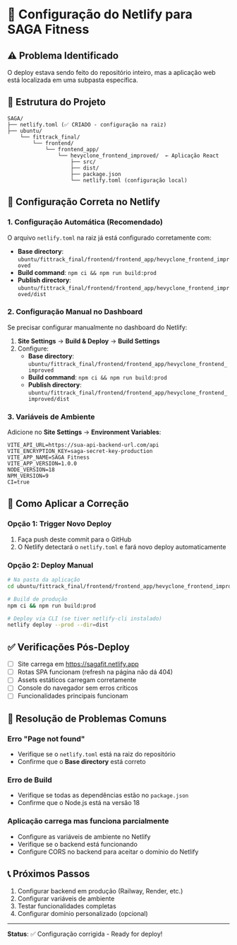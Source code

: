 # 🚀 Configuração do Netlify para SAGA Fitness

## ⚠️ Problema Identificado
O deploy estava sendo feito do repositório inteiro, mas a aplicação web está localizada em uma subpasta específica. 

## 📁 Estrutura do Projeto
```
SAGA/
├── netlify.toml (✅ CRIADO - configuração na raiz)
├── ubuntu/
    └── fittrack_final/
        └── frontend/
            └── frontend_app/
                └── hevyclone_frontend_improved/  ← Aplicação React
                    ├── src/
                    ├── dist/
                    ├── package.json
                    └── netlify.toml (configuração local)
```

## 🔧 Configuração Correta no Netlify

### 1. Configuração Automática (Recomendado)
O arquivo `netlify.toml` na raiz já está configurado corretamente com:
- **Base directory**: `ubuntu/fittrack_final/frontend/frontend_app/hevyclone_frontend_improved`
- **Build command**: `npm ci && npm run build:prod`
- **Publish directory**: `ubuntu/fittrack_final/frontend/frontend_app/hevyclone_frontend_improved/dist`

### 2. Configuração Manual no Dashboard
Se precisar configurar manualmente no dashboard do Netlify:

1. **Site Settings** → **Build & Deploy** → **Build Settings**
2. Configure:
   - **Base directory**: `ubuntu/fittrack_final/frontend/frontend_app/hevyclone_frontend_improved`
   - **Build command**: `npm ci && npm run build:prod`
   - **Publish directory**: `ubuntu/fittrack_final/frontend/frontend_app/hevyclone_frontend_improved/dist`

### 3. Variáveis de Ambiente
Adicione no **Site Settings** → **Environment Variables**:
```
VITE_API_URL=https://sua-api-backend-url.com/api
VITE_ENCRYPTION_KEY=saga-secret-key-production
VITE_APP_NAME=SAGA Fitness
VITE_APP_VERSION=1.0.0
NODE_VERSION=18
NPM_VERSION=9
CI=true
```

## 🚀 Como Aplicar a Correção

### Opção 1: Trigger Novo Deploy
1. Faça push deste commit para o GitHub
2. O Netlify detectará o `netlify.toml` e fará novo deploy automaticamente

### Opção 2: Deploy Manual
```bash
# Na pasta da aplicação
cd ubuntu/fittrack_final/frontend/frontend_app/hevyclone_frontend_improved

# Build de produção
npm ci && npm run build:prod

# Deploy via CLI (se tiver netlify-cli instalado)
netlify deploy --prod --dir=dist
```

## ✅ Verificações Pós-Deploy
- [ ] Site carrega em https://sagafit.netlify.app
- [ ] Rotas SPA funcionam (refresh na página não dá 404)
- [ ] Assets estáticos carregam corretamente
- [ ] Console do navegador sem erros críticos
- [ ] Funcionalidades principais funcionam

## 🐛 Resolução de Problemas Comuns

### Erro "Page not found"
- Verifique se o `netlify.toml` está na raiz do repositório
- Confirme que o **Base directory** está correto

### Erro de Build
- Verifique se todas as dependências estão no `package.json`
- Confirme que o Node.js está na versão 18

### Aplicação carrega mas funciona parcialmente
- Configure as variáveis de ambiente no Netlify
- Verifique se o backend está funcionando
- Configure CORS no backend para aceitar o domínio do Netlify

## 📞 Próximos Passos
1. Configurar backend em produção (Railway, Render, etc.)
2. Configurar variáveis de ambiente
3. Testar funcionalidades completas
4. Configurar domínio personalizado (opcional)

---
**Status**: ✅ Configuração corrigida - Ready for deploy! 